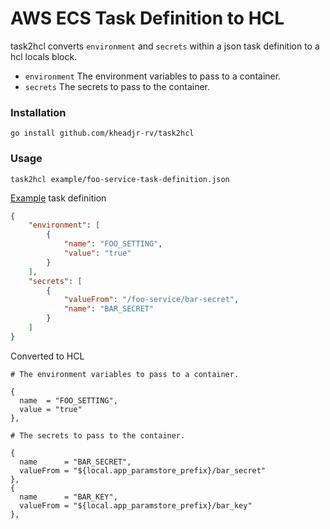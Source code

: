 # AWS ECS Task Definition to HCL

task2hcl converts `environment` and `secrets` within a json task definition to a hcl locals block.

- `environment` The environment variables to pass to a container.
- `secrets` The secrets to pass to the container.

### Installation

```
go install github.com/kheadjr-rv/task2hcl
```

### Usage

```
task2hcl example/foo-service-task-definition.json
```

[Example](./example/foo-service-task-definition.json) task definition
```json
{
    "environment": [
        {
            "name": "FOO_SETTING",
            "value": "true"
        }
    ],
    "secrets": [
        {
            "valueFrom": "/foo-service/bar-secret",
            "name": "BAR_SECRET"
        }
    ]
}
```

Converted to HCL

```
# The environment variables to pass to a container.

{
  name  = "FOO_SETTING",
  value = "true"
},

# The secrets to pass to the container.

{
  name      = "BAR_SECRET",
  valueFrom = "${local.app_paramstore_prefix}/bar_secret"
},
{
  name      = "BAR_KEY",
  valueFrom = "${local.app_paramstore_prefix}/bar_key"
},
```